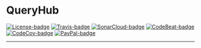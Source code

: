 # QueryHub

[![License-badge]][License]
[![Travis-badge]][Travis]
[![SonarCloud-badge]][SonarCloud]
[![CodeBeat-badge]][CodeBeat]
[![CodeCov-badge]][CodeCov]
[![PayPal-badge]][PayPal]

---

[SonarCloud]: https://sonarcloud.io/dashboard?id=org.queryhub%3Aqueryhub
[SonarCloud-badge]: https://sonarcloud.io/api/project_badges/measure?project=org.queryhub%3Aqueryhub&metric=alert_status

[License]: https://opensource.org/licenses/MIT
[License-badge]: https://img.shields.io/badge/License-MIT-blue.svg

[Travis]: https://travis-ci.org/queryhub/queryhub
[Travis-badge]: https://travis-ci.org/queryhub/queryhub.svg?branch=develop

[Scrutinizer]: https://scrutinizer-ci.com/g/queryhub/queryhub/build-status/develop
[Scrutinizer-badge]: https://scrutinizer-ci.com/g/queryhub/queryhub/badges/build.png?b=develop

[PayPal]: https://www.paypal.com/cgi-bin/webscr?cmd=_donations&business=ET7CGUSGVJGWG&currency_code=EUR&source=url
[PayPal-badge]: https://img.shields.io/badge/Donate-PayPal-green.svg

[CodeBeat]: https://codebeat.co/projects/github-com-queryhub-queryhub-develop
[CodeBeat-badge]: https://codebeat.co/badges/b435a545-d30e-4932-9c73-3eccf04d45db

[CodeCov]: https://codecov.io/gh/queryhub/queryhub
[CodeCov-badge]: https://codecov.io/gh/queryhub/queryhub/branch/develop/graph/badge.svg
